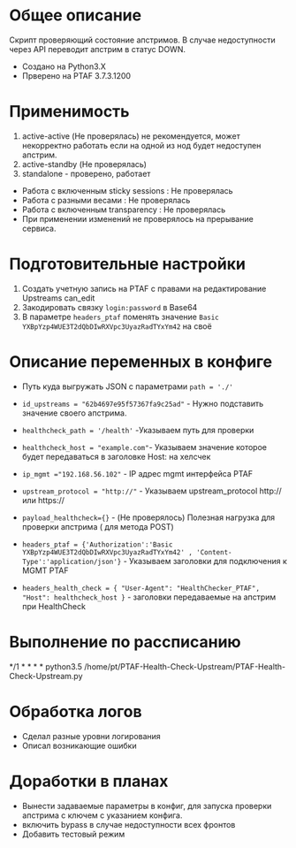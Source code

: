 # Общее описание
Скрипт проверяющий состояние апстримов. В случае недоступности через API переводит апстрим в статус DOWN.
- Создано на Python3.X 
- Прверено на PTAF 3.7.3.1200

# Применимость
 1. active-active (Не проверялась) не рекомендуется, может некорректно работать если на одной из нод будет недоступен апстрим.
 2. active-standby (Не проверялась)
 3. standalone - проверено, работает

- Работа с включенным sticky sessions : Не проверялась
- Работа c разными весами : Не проверялась
- Работа с включенным transparency : Не проверялась
- При применении изменений не проверялось на прерывание сервиса.

# Подготовительные настройки

1. Создать учетную запись на PTAF с правами на редактирование Upstreams can_edit
2. Закодировать связку `login:password` в Base64
3. В параметре `headers_ptaf` поменять значение `Basic YXBpYzp4WUE3T2dQbDIwRXVpc3UyazRadTYxYm42` на своё


# Описание  переменных в конфиге
- Путь куда выгружать JSON с параметрами `path = './' `

- `id_upstreams = "62b4697e95f57367fa9c25ad"` - Нужно подставить значение своего апстрима.

- `healthcheck_path = '/health'` -Указываем путь для проверки

- `healthcheck_host = "example.com"`- Указываем значение которое будет передаваться в заголовке Host: на хелсчек

- `ip_mgmt ="192.168.56.102"` - IP адрес mgmt интерфейса PTAF

- `upstream_protocol = "http://"`  - Указываем upstream_protocol http:// или https:// 

- `payload_healthcheck={}` - (Не проверялось) Полезная нагрузка для проверки апстрима ( для метода POST)

- `headers_ptaf = {'Authorization':'Basic YXBpYzp4WUE3T2dQbDIwRXVpc3UyazRadTYxYm42' , 'Content-Type':'application/json'}` - Указываем заголовки для подключения к MGMT PTAF 

- `headers_health_check = { "User-Agent": "HealthChecker_PTAF", "Host": healthcheck_host }` - заголовки передаваемые на апстрим при HealthCheck

# Выполнение по рассписанию
*/1 * * * * python3.5 /home/pt/PTAF-Health-Check-Upstream/PTAF-Health-Check-Upstream.py

# Обработка логов
- Сделал разные уровни логирования
- Описал возникающие ошибки

# Доработки в планах
- Вынести задаваемые параметры в конфиг, для запуска проверки апстрима с ключем с указанием конфига.
- включить bypass в случае недоступности всех фронтов
- Добавить тестовый режим

